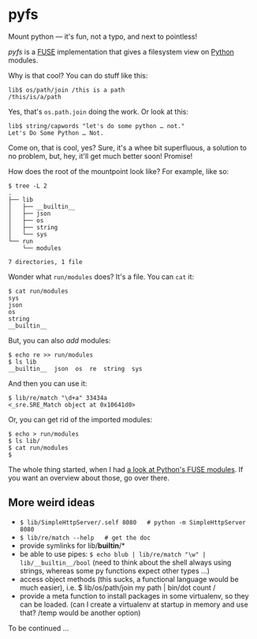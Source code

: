 # pyfs


Mount python — it's fun, not a typo, and next to pointless!

*pyfs* is a [FUSE](http://fuse.sourceforge.net/) implementation that gives a filesystem view on [Python](http://www.python.org/) modules.

Why is that cool? You can do stuff like this:

    lib$ os/path/join /this is a path
    /this/is/a/path

Yes, that's `os.path.join` doing the work. Or look at this:

    lib$ string/capwords "let's do some python … not."
    Let's Do Some Python … Not.

Come on, that is cool, yes? Sure, it's a whee bit superfluous, a solution to no problem, but, hey, it'll get much better soon! Promise!

How does the root of the mountpoint look like? For example, like so:

    $ tree -L 2
    .
    ├── lib
    │   ├── __builtin__
    │   ├── json
    │   ├── os
    │   ├── string
    │   └── sys
    └── run
        └── modules
    
    7 directories, 1 file

Wonder what `run/modules` does? It's a file. You can `cat` it:

    $ cat run/modules 
    sys
    json
    os
    string
    __builtin__

But, you can also *add* modules:

    $ echo re >> run/modules 
	$ ls lib
	__builtin__  json  os  re  string  sys

And then you can use it:

	$ lib/re/match "\d+a" 33434a
	<_sre.SRE_Match object at 0x10641d0>

Or, you can get rid of the imported modules:

    $ echo > run/modules 
    $ ls lib/
    $ cat run/modules 
    $ 

The whole thing started, when I had [a look at Python's FUSE modules](http://mknecht.github.io/fuse-and-python/). If you want an overview about those, go over there.

## More weird ideas

* `$ lib/SimpleHttpServer/.self 8080   # python -m SimpleHttpServer 8080`
* `$ lib/re/match --help   # get the doc`
* provide symlinks for lib/__builtin__/*
* be able to use pipes: `$ echo blub | lib/re/match "\w" | lib/__builtin__/bool` (need to think about the shell always using strings, whereas some py functions expect other types …)
* access object methods (this sucks, a functional language would be much easier), i.e. $ lib/os/path/join my path | bin/dot count /
* provide a meta function to install packages in some virtualenv, so they can be loaded. (can I create a virtualenv at startup in memory and use that? /temp would be another option)

To be continued …
